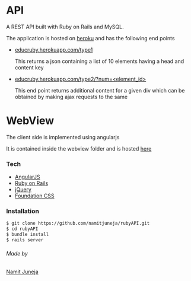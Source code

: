 # API

A REST API built with Ruby on Rails and MySQL.

The application is hosted on [heroku](educruby.herokuapp.com) and has the following end points 


  - [educruby.herokuapp.com/type1 ](http://educruby.herokuapp.com/type1)
  
    This returns a json containing a list of 10 elements having a head and content key 
  - [educruby.herokuapp.com/type2/?num=<element_id>](http://educruby.herokuapp.com/type2/?num=3)
  
      This end point returns additional content for a given div which can be obtained by making ajax requests to the same

# WebView

The client side is implemented using angularjs

It is contained inside the webview folder and is hosted [here](http://educ-int-proj.bitballoon.com/)



### Tech


* [AngularJS](http://angularjs.org)
* [Ruby on Rails](rubyonrails.org/)
* [jQuery](<http://jquery.com>)
* [Foundation CSS](foundation.zurb.com)



### Installation





```sh
$ git clone https://github.com/namitjuneja/rubyAPI.git
$ cd rubyAPI
$ bundle install
$ rails server
```


   
###### Made by 
[Namit Juneja](www.namitjuneja.com)


